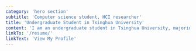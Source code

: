 ```yaml
---
category: 'hero section'
subtitle: 'Computer science student, HCI researcher'
title: 'Undergraduate Student in Tsinghua University'
content: 'I am an undergraduate student in Tsinghua University, majoring in Computer Science. My research domain is Human-Computer Interaction.'
linkTo: '/resume/'
linkText: 'View My Profile'
---
```

